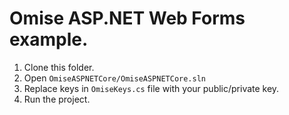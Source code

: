 ﻿# Omise ASP.NET Web Forms example.

1. Clone this folder.
2. Open `OmiseASPNETCore/OmiseASPNETCore.sln`
3. Replace keys in `OmiseKeys.cs` file with your public/private key.
4. Run the project.
